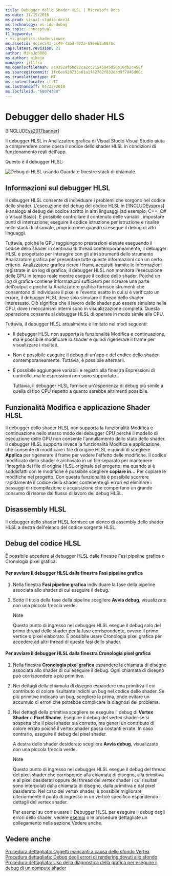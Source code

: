 ```yaml
---
title: Debugger dello Shader HLSL | Microsoft Docs
ms.date: 11/15/2016
ms.prod: visual-studio-dev14
ms.technology: vs-ide-debug
ms.topic: conceptual
f1_keywords:
- vs.graphics.shaderviewer
ms.assetid: 4ccec541-3c49-42bd-972a-686eb3a88fbc
caps.latest.revision: 21
author: MikeJo5000
ms.author: mikejo
manager: jillfra
ms.openlocfilehash: ac9352af6bd22ca2cc21545945d56a10db2c458f
ms.sourcegitcommit: 1fc6ee928733e61a1f42782f832ead9f7946d00c
ms.translationtype: MT
ms.contentlocale: it-IT
ms.lasthandoff: 04/22/2019
ms.locfileid: "60074388"
---
```

# <a name="hlsl-shader-debugger"></a>Debugger dello shader HLS
[!INCLUDE[vs2017banner](../includes/vs2017banner.md)]

Il debugger HLSL in Analizzatore grafica di Visual Studio Visual Studio aiuta a comprendere come opera il codice dello shader HLSL in condizioni di funzionamento reali dell'app.  
  
 Questo è il debugger HLSL:  
  
 ![Debug di HLSL usando Guarda e finestre stack di chiamate. ](../debugger/media/gfx-diag-demo-hlsl-debugger-orientation.png "gfx_diag_demo_hlsl_debugger_orientation")  
  
## <a name="understanding-the-hlsl-debugger"></a>Informazioni sul debugger HLSL  
 Il debugger HLSL consente di individuare i problemi che sorgono nel codice dello shader. L'esecuzione del debug del codice HLSL in [!INCLUDE[vsprvs](../includes/vsprvs-md.md)] è analogo al debug del codice scritto in altri linguaggi (ad esempio, C++, C# o Visual Basic). È possibile controllare il contenuto delle variabili, impostare punti di interruzione, eseguire il codice istruzione per istruzione e risalire nello stack di chiamate, proprio come quando si esegue il debug di altri linguaggi.  
  
 Tuttavia, poiché le GPU raggiungono prestazioni elevate eseguendo il codice dello shader in centinaia di thread contemporaneamente, il debugger HLSL è progettato per interagire con gli altri strumenti dello strumento Analizzatore grafica per presentare tutte queste informazioni con un certo criterio. Analizzatore grafica ricrea i frame acquisiti tramite le informazioni registrate in un log di grafica; il debugger HLSL non monitora l'esecuzione delle GPU in tempo reale mentre esegue il codice dello shader. Poiché un log di grafica contiene informazioni sufficienti per ricreare una parte dell'output e poiché la Analizzatore grafica fornisce strumenti che consentono di individuare il pixel e l'evento esatto in cui si è verificato un errore, il debugger HLSL deve solo simulare il thread dello shader interessato. Ciò significa che il lavoro dello shader può essere simulato nella CPU, dove i meccanismi interni sono in visualizzazione completa. Questa operazione consente al debugger HLSL di operare in modo simile alla CPU.  
  
 Tuttavia, il debugger HLSL attualmente è limitato nei modi seguenti:  
  
- Il debugger HLSL non supporta la funzionalità Modifica e continuazione, ma è possibile modificare lo shader e quindi rigenerare il frame per visualizzare i risultati.  
  
- Non è possibile eseguire il debug di un'app e del codice dello shader contemporaneamente. Tuttavia, è possibile alternarli.  
  
- È possibile aggiungere variabili e registri alla finestra Espressioni di controllo, ma le espressioni non sono supportate.  
  
  Tuttavia, il debugger HLSL fornisce un'esperienza di debug più simile a quella di tipo CPU rispetto a quanto sarebbe altrimenti possibile.  
  
## <a name="hlsl-shader-edit--apply"></a>Funzionalità Modifica e applicazione Shader HLSL  
 Il debugger dello shader HLSL non supporta la funzionalità Modifica e continuazione nello stesso modo del debugger CPU perché il modello di esecuzione delle GPU non consente l'annullamento dello stato dello shader. Il debugger HLSL supporta invece la funzionalità Modifica e applicazione, che consente di modificare i file di origine HLSL e quindi di scegliere **Applica** per rigenerare il frame per vedere l'effetto delle modifiche. Il codice modificato dello shader è archiviato in un file separato per mantenere l'integrità dei file di origine HLSL originale del progetto, ma quando si è soddisfatti con le modifiche è possibile scegliere **copiare in...** Per copiare le modifiche nel progetto. Con questa funzionalità è possibile scorrere rapidamente il codice dello shader contenente gli errori ed eliminare i passaggi di ricompilazione e acquisizione che comportano un grande consumo di risorse dal flusso di lavoro del debug HLSL.  
  
## <a name="hlsl-disassembly"></a>Disassembly HLSL  
 Il debugger dello shader HLSL fornisce un elenco di assembly dello shader HLSL a destra dell'elenco del codice sorgente HLSL.  
  
## <a name="debugging-hlsl-code"></a>Debug del codice HLSL  
 È possibile accedere al debugger HLSL dalle finestre Fasi pipeline grafica o Cronologia pixel grafica.  
  
#### <a name="to-start-the-hlsl-debugger-from-the-graphics-pipeline-stages-window"></a>Per avviare il debugger HLSL dalla finestra Fasi pipeline grafica  
  
1. Nella finestra **Fasi pipeline grafica** individuare la fase della pipeline associata allo shader di cui eseguire il debug.  
  
2. Sotto il titolo della fase della pipeline scegliere **Avvia debug**, visualizzato con una piccola freccia verde.  
  
    > [!NOTE]
    >  Questo punto di ingresso nel debugger HLSL esegue il debug solo del primo thread dello shader per la fase corrispondente, ovvero il primo vertice o pixel elaborato. È possibile usare Cronologia pixel grafica per accedere ad altri thread di queste fasi dello shader.  
  
#### <a name="to-start-the-hlsl-debugger-from-the-graphics-pixel-history"></a>Per avviare il debugger HLSL dalla finestra Cronologia pixel grafica  
  
1. Nella finestra **Cronologia pixel grafica** espandere la chiamata di disegno associata allo shader di cui eseguire il debug. Ogni chiamata di disegno può corrispondere a più primitive.  
  
2. Nei dettagli della chiamata di disegno espandere una primitiva il cui contributo di colore risultante indichi un bug nel codice dello shader. Se più primitive indicano un bug, scegliere la prima, onde evitare un accumulo di errori che potrebbe complicare la diagnosi del problema.  
  
3. Nei dettagli della primitiva scegliere se eseguire il debug di **Vertex Shader** o **Pixel Shader**. Eseguire il debug del vertex shader se si sospetta che il pixel shader sia corretto, ma generi un contributo di colore errato poiché il vertex shader passa costanti errate. In caso contrario, eseguire il debug del pixel shader.  
  
    A destra dello shader desiderato scegliere **Avvia debug**, visualizzato con una piccola freccia verde.  
  
   > [!NOTE]
   >  Questo punto di ingresso nel debugger HLSL esegue il debug del thread del pixel shader che corrisponde alla chiamata di disegno, alla primitiva e al pixel desiderati oppure dei thread del vertex shader i cui risultati sono interpolati dalla chiamata di disegno, dalla primitiva e dal pixel desiderato. Nel caso dei vertex shader, è possibile migliorare ulteriormente il punto di ingresso in un vertice specifico espandendo i dettagli del vertex shader.  
  
   Per esempi su come usare il Debugger HLSL per eseguire il debug degli errori dello shader, vedere [esempi](../debugger/graphics-diagnostics-examples.md) o le procedure dettagliate un collegamento nella sezione Vedere anche.  
  
## <a name="see-also"></a>Vedere anche  
 [Procedura dettagliata: Oggetti mancanti a causa dello sfondo Vertex](../debugger/walkthrough-missing-objects-due-to-vertex-shading.md)   
 [Procedura dettagliata: Debug degli errori di rendering dovuti allo sfondo](../debugger/walkthrough-debugging-rendering-errors-due-to-shading.md)   
 [Procedura dettagliata: Uso della diagnostica della grafica per eseguire il debug di un compute shader](../debugger/walkthrough-using-graphics-diagnostics-to-debug-a-compute-shader.md)
